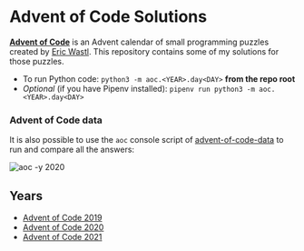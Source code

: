 # Advent of Code Solutions

**[Advent of Code](http://adventofcode.com/about)** is an Advent calendar of small programming puzzles created by [Eric Wastl](http://was.tl/). This repository contains some of my solutions for those puzzles.

- To run Python code: `python3 -m aoc.<YEAR>.day<DAY>` **from the repo root**
- *Optional* (if you have Pipenv installed): `pipenv run python3 -m aoc.<YEAR>.day<DAY>`

### Advent of Code data

It is also possible to use the `aoc` console script of [advent-of-code-data](https://pypi.org/project/advent-of-code-data/) to run and compare all the answers:

![aoc -y 2020](https://user-images.githubusercontent.com/4930426/103483642-f39f8000-4de8-11eb-9bc2-87c7d7b0caad.png)

## Years

- [Advent of Code 2019](aoc/2019/)
- [Advent of Code 2020](aoc/2020/)
- [Advent of Code 2021](aoc/2021/)
